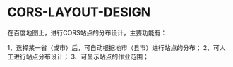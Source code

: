 # CORS-LAYOUT-DESIGN
在百度地图上，进行CORS站点的分布设计，主要功能有：

1、选择某一省（或市）后，可自动根据地市（县市）进行站点的分布；
2、可人工进行站点分布设计；
3、可显示站点的作业范围；

